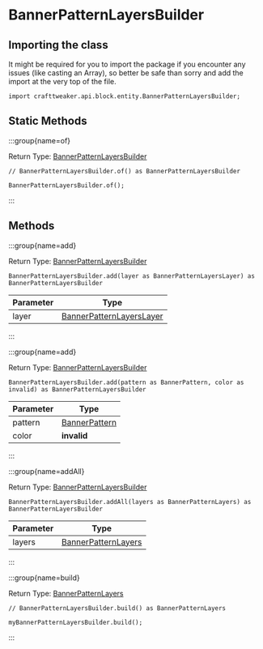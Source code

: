 # BannerPatternLayersBuilder

## Importing the class

It might be required for you to import the package if you encounter any issues (like casting an Array), so better be safe than sorry and add the import at the very top of the file.
```zenscript
import crafttweaker.api.block.entity.BannerPatternLayersBuilder;
```


## Static Methods

:::group{name=of}

Return Type: [BannerPatternLayersBuilder](/vanilla/api/block/entity/BannerPatternLayersBuilder)

```zenscript
// BannerPatternLayersBuilder.of() as BannerPatternLayersBuilder

BannerPatternLayersBuilder.of();
```

:::

## Methods

:::group{name=add}

Return Type: [BannerPatternLayersBuilder](/vanilla/api/block/entity/BannerPatternLayersBuilder)

```zenscript
BannerPatternLayersBuilder.add(layer as BannerPatternLayersLayer) as BannerPatternLayersBuilder
```

| Parameter |                                      Type                                      |
|-----------|--------------------------------------------------------------------------------|
| layer     | [BannerPatternLayersLayer](/vanilla/api/block/entity/BannerPatternLayersLayer) |


:::

:::group{name=add}

Return Type: [BannerPatternLayersBuilder](/vanilla/api/block/entity/BannerPatternLayersBuilder)

```zenscript
BannerPatternLayersBuilder.add(pattern as BannerPattern, color as invalid) as BannerPatternLayersBuilder
```

| Parameter |                           Type                           |
|-----------|----------------------------------------------------------|
| pattern   | [BannerPattern](/vanilla/api/block/entity/BannerPattern) |
| color     | **invalid**                                              |


:::

:::group{name=addAll}

Return Type: [BannerPatternLayersBuilder](/vanilla/api/block/entity/BannerPatternLayersBuilder)

```zenscript
BannerPatternLayersBuilder.addAll(layers as BannerPatternLayers) as BannerPatternLayersBuilder
```

| Parameter |                                 Type                                 |
|-----------|----------------------------------------------------------------------|
| layers    | [BannerPatternLayers](/vanilla/api/block/entity/BannerPatternLayers) |


:::

:::group{name=build}

Return Type: [BannerPatternLayers](/vanilla/api/block/entity/BannerPatternLayers)

```zenscript
// BannerPatternLayersBuilder.build() as BannerPatternLayers

myBannerPatternLayersBuilder.build();
```

:::


